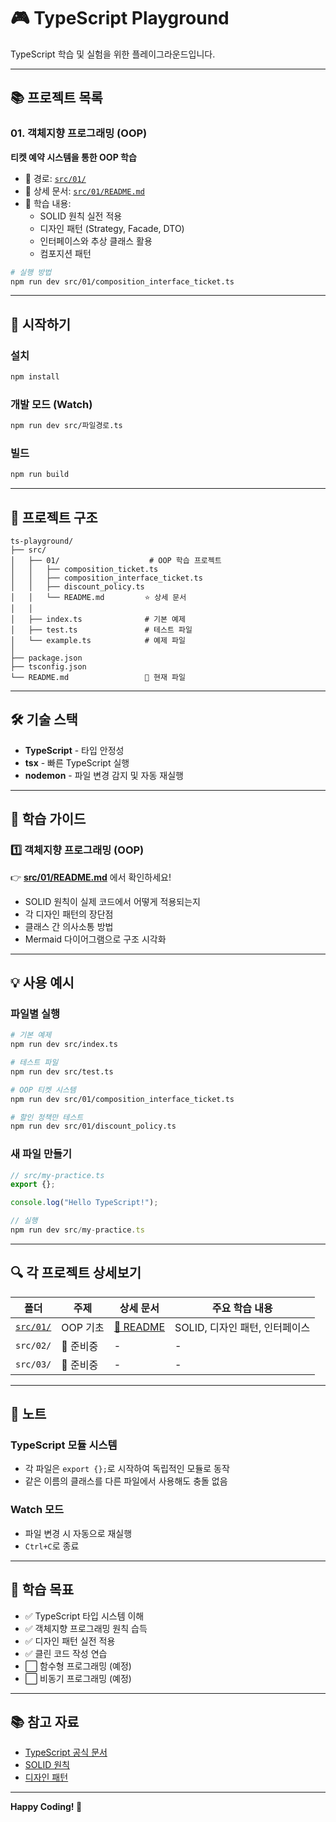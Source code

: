 # 🎮 TypeScript Playground

TypeScript 학습 및 실험을 위한 플레이그라운드입니다.

---

## 📚 프로젝트 목록

### 01. 객체지향 프로그래밍 (OOP)
**티켓 예약 시스템을 통한 OOP 학습**

- 📂 경로: [`src/01/`](./src/ticket/)
- 📖 상세 문서: [`src/01/README.md`](./src/ticket/README.md)
- 🎯 학습 내용:
  - SOLID 원칙 실전 적용
  - 디자인 패턴 (Strategy, Facade, DTO)
  - 인터페이스와 추상 클래스 활용
  - 컴포지션 패턴

```bash
# 실행 방법
npm run dev src/01/composition_interface_ticket.ts
```

---

## 🚀 시작하기

### 설치
```bash
npm install
```

### 개발 모드 (Watch)
```bash
npm run dev src/파일경로.ts
```

### 빌드
```bash
npm run build
```

---

## 📁 프로젝트 구조

```
ts-playground/
├── src/
│   ├── 01/                    # OOP 학습 프로젝트
│   │   ├── composition_ticket.ts
│   │   ├── composition_interface_ticket.ts
│   │   ├── discount_policy.ts
│   │   └── README.md         ⭐ 상세 문서
│   │
│   ├── index.ts              # 기본 예제
│   ├── test.ts               # 테스트 파일
│   └── example.ts            # 예제 파일
│
├── package.json
├── tsconfig.json
└── README.md                 📍 현재 파일
```

---

## 🛠️ 기술 스택

- **TypeScript** - 타입 안정성
- **tsx** - 빠른 TypeScript 실행
- **nodemon** - 파일 변경 감지 및 자동 재실행

---

## 📖 학습 가이드

### 1️⃣ 객체지향 프로그래밍 (OOP)
👉 **[src/01/README.md](./src/01/README.md)** 에서 확인하세요!

- SOLID 원칙이 실제 코드에서 어떻게 적용되는지
- 각 디자인 패턴의 장단점
- 클래스 간 의사소통 방법
- Mermaid 다이어그램으로 구조 시각화

---

## 💡 사용 예시

### 파일별 실행
```bash
# 기본 예제
npm run dev src/index.ts

# 테스트 파일
npm run dev src/test.ts

# OOP 티켓 시스템
npm run dev src/01/composition_interface_ticket.ts

# 할인 정책만 테스트
npm run dev src/01/discount_policy.ts
```

### 새 파일 만들기
```typescript
// src/my-practice.ts
export {};

console.log("Hello TypeScript!");

// 실행
npm run dev src/my-practice.ts
```

---

## 🔍 각 프로젝트 상세보기

| 폴더 | 주제 | 상세 문서 | 주요 학습 내용 |
|------|------|-----------|----------------|
| [`src/01/`](./src/01/) | OOP 기초 | [📖 README](./src/01/README.md) | SOLID, 디자인 패턴, 인터페이스 |
| `src/02/` | 🚧 준비중 | - | - |
| `src/03/` | 🚧 준비중 | - | - |

---

## 📝 노트

### TypeScript 모듈 시스템
- 각 파일은 `export {};`로 시작하여 독립적인 모듈로 동작
- 같은 이름의 클래스를 다른 파일에서 사용해도 충돌 없음

### Watch 모드
- 파일 변경 시 자동으로 재실행
- `Ctrl+C`로 종료

---

## 🎯 학습 목표

- ✅ TypeScript 타입 시스템 이해
- ✅ 객체지향 프로그래밍 원칙 습득
- ✅ 디자인 패턴 실전 적용
- ✅ 클린 코드 작성 연습
- ⬜ 함수형 프로그래밍 (예정)
- ⬜ 비동기 프로그래밍 (예정)

---

## 📚 참고 자료

- [TypeScript 공식 문서](https://www.typescriptlang.org/docs/)
- [SOLID 원칙](https://en.wikipedia.org/wiki/SOLID)
- [디자인 패턴](https://refactoring.guru/design-patterns)

---

**Happy Coding! 🚀**
